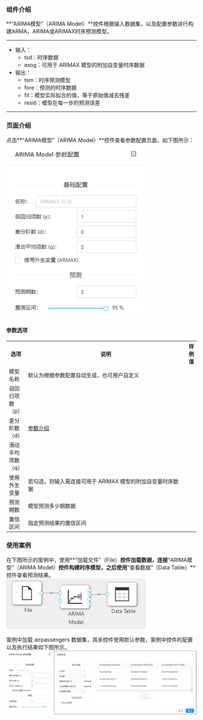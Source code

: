 ### 组件介绍
**“ARIMA模型”（ARIMA Model）**控件根据输入数据集，以及配置参数进行构建ARMA，ARIMA或ARIMAX时序预测模型。

<hr/>

- 输入：
  - tsd：时序数据
  - exog：可用于 ARIMAX 模型的附加自变量时序数据
- 输出：
  - tsm：时序预测模型
  - fore：预测的时序数据
  - fit：模型实际拟合的值，等于原始值减去残差
  - resid：模型在每一步的预测误差

<hr/>


### 页面介绍
点击**“ARIMA模型”（ARIMA Model）**控件查看参数配置页面，如下图所示：  
[ ![](/img/aistudio/time-series/arima-model/param.png) ](/img/aistudio/time-series/arima-model/param.png)

#### 参数选项
<table>
  <tr>
    <th>选项</th>
    <th width="650">说明</th>
    <th>样例值</th>
  </tr>
  <tr>
      <td>模型名称</td> 
      <td>
      默认为根据参数配置自动生成，也可用户自定义
      </td> 
      <td></td>
  </tr>
  <tr>
      <td>自回归项数（p）</td> 
      <td rowspan="3">
      <a href="https://en.wikipedia.org/wiki/Autoregressive_integrated_moving_average">参数介绍</a>
      </td> 
      <td></td>
  </tr>
  <tr>
      <td>差分阶数（d）</td> 
      <td></td>
  </tr>
  <tr>
      <td>滑动平均项数（q）</td> 
      <td></td>
  </tr>
  <tr>
      <td>使用外生变量</td> 
      <td>
      若勾选，则输入需连接可用于 ARIMAX 模型的附加自变量时序数据
      </td> 
      <td></td>
  </tr>
  <tr>
      <td>预测期数</td> 
      <td>
      模型预测多少期数据
      </td> 
      <td></td>
  </tr>
  <tr>
      <td>置信区间</td> 
      <td>
      指定预测结果的置信区间
      </td> 
      <td></td>
  </tr>
</table>

### 使用案例
在下图所示的案例中，使用**“加载文件”（File）**控件加载数据，连接**“ARIMA模型”（ARIMA Model）**控件构建时序模型，之后使用**“查看数据”（Data Table）**控件查看预测结果。  
[ ![](/img/aistudio/time-series/arima-model/workflow.png) ](/img/aistudio/time-series/arima-model/workflow.png)

案例中加载 airpassengers 数据集，其余控件使用默认参数，案例中控件的配置以及执行结果如下图所示。   
[ ![](/img/aistudio/time-series/arima-model/workflow-result.png) ](/img/aistudio/time-series/arima-model/workflow-result.png)